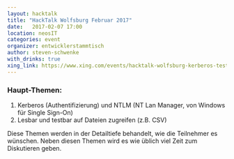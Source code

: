 ```yaml
---
layout: hacktalk
title: "HackTalk Wolfsburg Februar 2017"
date:   2017-02-07 17:00
location: neosIT
categories: event
organizer: entwicklerstammtisch
author: steven-schwenke
with_drinks: true
xing_link: https://www.xing.com/events/hacktalk-wolfsburg-kerberos-testbar-dateien-lesen-1766242
---
```


### Haupt-Themen:

1. Kerberos (Authentifizierung) und NTLM (NT Lan Manager, von Windows für Single Sign-On)
2. Lesbar und testbar auf Dateien zugreifen (z.B. CSV)

Diese Themen werden in der Detailtiefe behandelt, wie die Teilnehmer es wünschen. Neben diesen Themen wird es wie üblich viel Zeit zum Diskutieren geben.